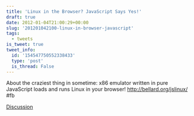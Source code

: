 ```yaml
---
title: 'Linux in the Browser? JavaScript Says Yes!'
draft: true
date: 2012-01-04T21:00:29+00:00
slug: '201201042100-linux-in-browser-javascript'
tags:
  - tweets
is_tweet: true
tweet_info:
  id: '154547750552338433'
  type: 'post'
  is_thread: False
---
```




About the craziest thing in sometime: x86 emulator written in pure JavaScript loads and runs Linux in your browser! <http://bellard.org/jslinux/> #fb

[Discussion](https://x.com/sytelus/status/154547750552338433)
